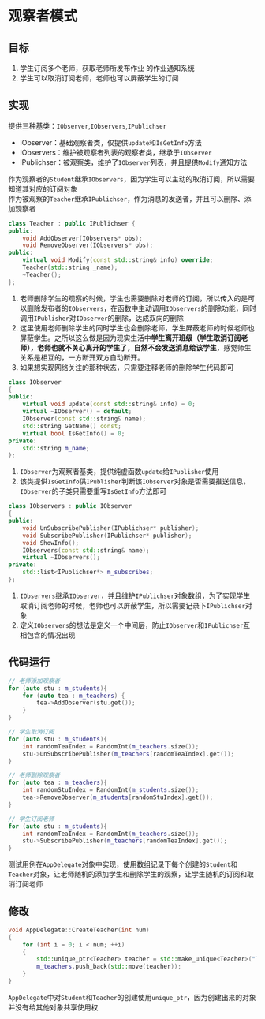 <!--
 * @Version: 
 * @Autor: LC
 * @Date: 2021-12-01 21:09:01
 * @LastEditors: LC
 * @LastEditTime: 2021-12-03 11:46:37
 * @Description: file content
-->
# 观察者模式

## 目标

1. 学生订阅多个老师，获取老师所发布作业
的作业通知系统
2. 学生可以取消订阅老师，老师也可以屏蔽学生的订阅

## 实现

提供三种基类：`IObserver`,`IObservers`,`IPublichser`  

- IObserver：基础观察者类，仅提供`update`和`IsGetInfo`方法
- IObservers：维护被观察者列表的观察者类，继承于`IObserver`
- IPublichser：被观察类，维护了`IObserver`列表，并且提供`Modify`通知方法

作为观察者的`Student`继承`IObservers`，因为学生可以主动的取消订阅，所以需要知道其对应的订阅对象  
作为被观察的`Teacher`继承`IPublichser`，作为消息的发送者，并且可以删除、添加观察者

```cpp
class Teacher : public IPublichser {
public:
	void AddObserver(IObservers* obs);
	void RemoveObserver(IObservers* obs);
public:
	virtual void Modify(const std::string& info) override;
	Teacher(std::string _name);
	~Teacher();
};
```

1. 老师删除学生的观察的时候，学生也需要删除对老师的订阅，所以传入的是可以删除发布者的`IObservers`，在函数中主动调用`IObservers`的删除功能，同时调用`IPublisher`对`IObserver`的删除，达成双向的删除
2. 这里使用老师删除学生的同时学生也会删除老师，学生屏蔽老师的时候老师也屏蔽学生。之所以这么做是因为现实生活中**学生离开班级（学生取消订阅老师），老师也就不关心离开的学生了，自然不会发送消息给该学生**，感觉师生关系是相互的，一方断开双方自动断开。
3. 如果想实现网络关注的那种状态，只需要注释老师的删除学生代码即可

```cpp
class IObserver
{
public:
    virtual void update(const std::string& info) = 0;
    virtual ~IObserver() = default;
    IObserver(const std::string& name);
    std::string GetName() const;
    virtual bool IsGetInfo() = 0;
private:
    std::string m_name;
};
```

1. `IObserver`为观察者基类，提供纯虚函数`update`给`IPublisher`使用
2. 该类提供`IsGetInfo`供`IPublisher`判断该`IObserver`对象是否需要推送信息，`IObserver`的子类只需要重写`IsGetInfo`方法即可

```cpp
class IObservers : public IObserver
{
public:
	void UnSubscribePublisher(IPublichser* publisher);
	void SubscribePublisher(IPublichser* publisher);
	void ShowInfo();
	IObservers(const std::string& name);
	virtual ~IObservers();
private:
	std::list<IPublichser*> m_subscribes;
};
```

1. `IObservers`继承`IObserver`，并且维护`IPublichser`对象数组，为了实现学生取消订阅老师的时候，老师也可以屏蔽学生，所以需要记录下`IPublichser`对象
2. 定义`IObservers`的想法是定义一个中间层，防止`IObserver`和`IPublichser`互相包含的情况出现

## 代码运行

```cpp
// 老师添加观察者
for (auto stu : m_students){
    for (auto tea : m_teachers) {
        tea->AddObserver(stu.get());
    }
}

// 学生取消订阅
for (auto stu : m_students){
    int randomTeaIndex = RandomInt(m_teachers.size());
    stu->UnSubscribePublisher(m_teachers[randomTeaIndex].get());
}

// 老师删除观察者
for (auto tea : m_teachers){
    int randomStuIndex = RandomInt(m_students.size());
    tea->RemoveObserver(m_students[randomStuIndex].get());
}

// 学生订阅老师
for (auto stu : m_students){
    int randomTeaIndex = RandomInt(m_teachers.size());
    stu->SubscribePublisher(m_teachers[randomTeaIndex].get());
}
```

测试用例在`AppDelegate`对象中实现，使用数组记录下每个创建的`Student`和`Teacher`对象，让老师随机的添加学生和删除学生的观察，让学生随机的订阅和取消订阅老师

## 修改

```cpp
void AppDelegate::CreateTeacher(int num)
{
	for (int i = 0; i < num; ++i)
	{
		std::unique_ptr<Teacher> teacher = std::make_unique<Teacher>("Teacher_" + std::to_string(i));
		m_teachers.push_back(std::move(teacher));
	}
}
```

`AppDelegate`中对`Student`和`Teacher`的创建使用`unique_ptr`，因为创建出来的对象并没有给其他对象共享使用权